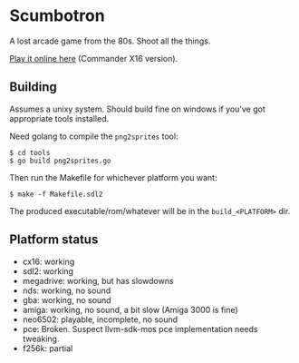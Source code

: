 # Scumbotron

A lost arcade game from the 80s.
Shoot all the things.

[Play it online here](https://cx16forum.com/webemu/x16emu.html?manifest=/forum/download/file.php?id=2421) (Commander X16 version). 

## Building

Assumes a unixy system. Should build fine on windows if you've got appropriate tools installed.

Need golang to compile the `png2sprites` tool:

```
$ cd tools
$ go build png2sprites.go
```

Then run the Makefile for whichever platform you want:

```
$ make -f Makefile.sdl2
```

The produced executable/rom/whatever will be in the `build_<PLATFORM>` dir.


## Platform status

- cx16: working
- sdl2: working
- megadrive: working, but has slowdowns
- nds: working, no sound
- gba: working, no sound
- amiga: working, no sound, a bit slow (Amiga 3000 is fine)
- neo6502: playable, incomplete, no sound
- pce: Broken. Suspect llvm-sdk-mos pce implementation needs tweaking.
- f256k: partial

